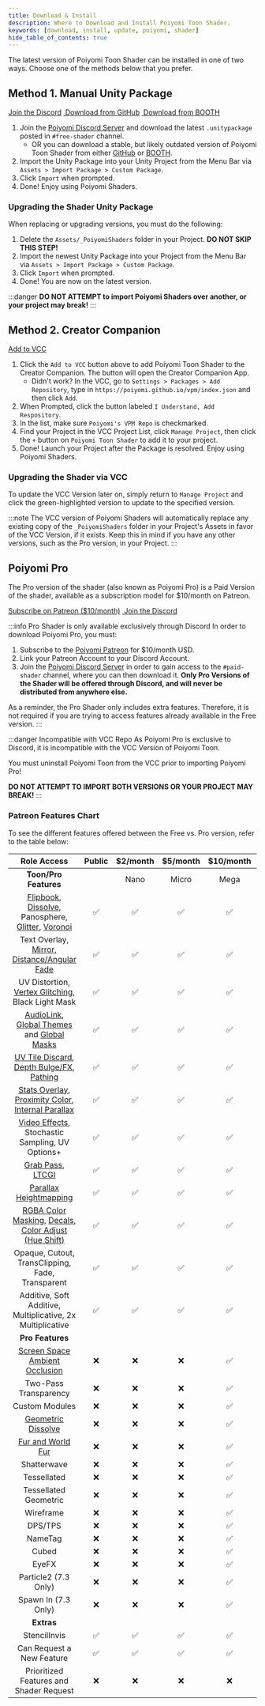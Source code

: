 ```yaml
---
title: Download & Install
description: Where to Download and Install Poiyomi Toon Shader.
keywords: [download, install, update, poiyomi, shader]
hide_table_of_contents: true
---
```


The latest version of Poiyomi Toon Shader can be installed in one of two ways. Choose one of the methods below that you prefer.

## Method 1. Manual Unity Package

<div style={{marginBottom: '20px'}}>

<a class="button button--primary" href="https://discord.gg/poiyomi" target="_blank"><FAIcon icon="fa-brands fa-discord"/> Join the Discord</a>&nbsp;<a class="button button--outline button--secondary" href="https://github.com/poiyomi/PoiyomiToonShader/releases/latest" target="_blank"><FAIcon icon="fa-solid fa-circle-down"/> Download from GitHub</a>&nbsp;<a class="button button--outline button--secondary" href="https://poiyomi.booth.pm/items/4841309" target="_blank"><FAIcon icon="fa-solid fa-circle-down"/> Download from BOOTH</a>

</div>

1. Join the [Poiyomi Discord Server](https://discord.gg/poiyomi) and download the latest `.unitypackage` posted in `#free-shader` channel.
    - OR you can download a stable, but likely outdated version of Poiyomi Toon Shader from either [GitHub](https://github.com/poiyomi/PoiyomiToonShader/releases/latest) or [BOOTH](https://poiyomi.booth.pm/items/4841309).
2. Import the Unity Package into your Unity Project from the Menu Bar via `Assets > Import Package > Custom Package`.
3. Click `Import` when prompted.
4. Done! Enjoy using Poiyomi Shaders.

### Upgrading the Shader Unity Package

When replacing or upgrading versions, you must do the following:
1. Delete the `Assets/_PoiyomiShaders` folder in your Project. **DO NOT SKIP THIS STEP!**
2. Import the newest Unity Package into your Project from the Menu Bar via `Assets > Import Package > Custom Package`.
3. Click `Import` when prompted.
4. Done! You are now on the latest version.

:::danger
**DO NOT ATTEMPT to import Poiyomi Shaders over another, or your project may break!**
:::

## Method 2. Creator Companion

<div style={{marginBottom: '20px'}}>

<a class="button button--primary" href="vcc://vpm/addRepo?url=https%3A%2F%2Fpoiyomi.github.io/vpm/index.json"><FAIcon icon="fa-solid fa-square-arrow-up-right"/> Add to VCC</a>

</div>

1. Click the `Add to VCC` button above to add Poiyomi Toon Shader to the Creator Companion. The button will open the Creator Companion App.
    - Didn't work? In the VCC, go to `Settings > Packages > Add Repository`, type in `https://poiyomi.github.io/vpm/index.json` and then click `Add`.
2. When Prompted, click the button labeled `I Understand, Add Respository`.
3. In the list, make sure `Poiyomi's VPM Repo` is checkmarked.
4. Find your Project in the VCC Project List, click `Manage Project`, then click the `+` button on `Poiyomi Toon Shader` to add it to your project.
5. Done! Launch your Project after the Package is resolved. Enjoy using Poiyomi Shaders.

### Upgrading the Shader via VCC

To update the VCC Version later on, simply return to `Manage Project` and click the green-highlighted version to update to the specified version.

:::note
The VCC version of Poiyomi Shaders will automatically replace any existing copy of the `_PoiyomiShaders` folder in your Project's Assets in favor of the VCC Version, if it exists. Keep this in mind if you have any other versions, such as the Pro version, in your Project.
:::

## Poiyomi Pro

The Pro version of the shader (also known as Poiyomi Pro) is a Paid Version of the shader, available as a subscription model for $10/month on Patreon.

<div style={{marginBottom: '20px'}}>

<a class="button button--warning" href="https://www.patreon.com/poiyomi" target="_blank"><FAIcon icon="fa-brands fa-patreon"/> Subscribe on Patreon ($10/month)</a>&nbsp;<a class="button button--secondary" href="https://discord.gg/poiyomi" target="_blank"><FAIcon icon="fa-brands fa-discord"/> Join the Discord</a>

</div>

:::info Pro Shader is only available exclusively through Discord
In order to download Poiyomi Pro, you must:
1. Subscribe to the [Poiyomi Patreon](https://www.patreon.com/poiyomi) for $10/month USD.
2. Link your Patreon Account to your Discord Account.
3. Join the [Poiyomi Discord Server](https://discord.gg/poiyomi) in order to gain access to the `#paid-shader` channel, where you can then download it. **Only Pro Versions of the Shader will be offered through Discord, and will never be distributed from anywhere else.**

As a reminder, the Pro Shader only includes extra features. Therefore, it is not required if you are trying to access features already available in the Free version.
:::

:::danger Incompatible with VCC Repo
As Poiyomi Pro is exclusive to Discord, it is incompatible with the VCC Version of Poiyomi Toon.

You must uninstall Poiyomi Toon from the VCC prior to importing Poiyomi Pro!

**DO NOT ATTEMPT TO IMPORT BOTH VERSIONS OR YOUR PROJECT MAY BREAK!**
:::

### Patreon Features Chart

To see the different features offered between the Free vs. Pro version, refer to the table below:

| Role Access | Public | $2/month | $5/month | $10/month | $20/month | $50/month |
| :---: | :---: | :---: | :---: | :---: | :---: | :---: |
| **Toon/Pro Features** | | Nano | Micro | Mega | Giga | Tera |
| [Flipbook](/docs/special-fx/flipbook.md), [Dissolve](/docs/special-fx/dissolve.md), Panosphere, [Glitter](/docs/special-fx/glitter.md), [Voronoi](/docs/special-fx/voronoi.md) | ✅ | ✅ | ✅ | ✅ | ✅ | ✅ |
| Text Overlay, [Mirror](/docs/special-fx/mirror.md), [Distance/Angular Fade](/docs/color-and-normals/alpha-options.md) | ✅ | ✅ | ✅ | ✅ | ✅ | ✅ |
| UV Distortion, [Vertex Glitching](/docs/color-and-normals/vertex-glitching.md), Black Light Mask | ✅ | ✅ | ✅ | ✅ | ✅ | ✅ |
| [AudioLink](/docs/audio-link/audio-link.md), [Global Themes](/docs/modifiers/global-themes.md) and [Global Masks](/docs/modifiers/global-masks.md) | ✅ | ✅ | ✅ | ✅ | ✅ | ✅ |
| [UV Tile Discard](/docs/special-fx/uv-tile-discard.md), [Depth Bulge/FX](/docs/special-fx/depth-bulge.md), [Pathing](/docs/special-fx/pathing.md) | ✅ | ✅ | ✅ | ✅ | ✅ | ✅ |
| [Stats Overlay](/docs/special-fx/stats-overlay.md), [Proximity Color](/docs/special-fx/proximity-color.md), [Internal Parallax](/docs/special-fx/internal-parallax.md) | ✅ | ✅ | ✅ | ✅ | ✅ | ✅ |
| [Video Effects](/docs/special-fx/video-effects.md), Stochastic Sampling, UV Options+ | ✅ | ✅ | ✅ | ✅ | ✅ | ✅ |
| [Grab Pass](/docs/extended-features/grabpass.md), [LTCGI](/docs/shading/ltcgi.md) | ✅ | ✅ | ✅ | ✅ | ✅ | ✅ |
| [Parallax Heightmapping](/docs/modifiers/uvs/parallax.md) | ✅ | ✅ | ✅ | ✅ | ✅ | ✅ |
| [RGBA Color Masking](/docs/color-and-normals/rgba-color-masking.md), [Decals](/docs/color-and-normals/decals.md), [Color Adjust (Hue Shift)](/docs/color-and-normals/color-adjust.md) | ✅ | ✅ | ✅ | ✅ | ✅ | ✅ |
| Opaque, Cutout, TransClipping, Fade, Transparent | ✅ | ✅ | ✅ | ✅ | ✅ | ✅ |
| Additive, Soft Additive, Multiplicative, 2x Multiplicative | ✅ | ✅ | ✅ | ✅ | ✅ | ✅ |
| **Pro Features** | | | | | | |
| [Screen Space Ambient Occlusion](/docs/shading/ssao.md) | ❌ | ❌ | ❌ | ✅ | ✅ | ✅ |
| Two-Pass Transparency | ❌ | ❌ | ❌ | ✅ | ✅ | ✅ |
| Custom Modules | ❌ | ❌ | ❌ | ✅ | ✅ | ✅ |
| [Geometric Dissolve](/docs/extended-features/geometric-dissolve.md) | ❌ | ❌ | ❌ | ✅ | ✅ | ✅ |
| [Fur and World Fur](/docs/extended-features/fur.md) | ❌ | ❌ | ❌ | ✅ | ✅ | ✅ |
| Shatterwave | ❌ | ❌ | ❌ | ✅ | ✅ | ✅ |
| Tessellated | ❌ | ❌ | ❌ | ✅ | ✅ | ✅ |
| Tessellated Geometric | ❌ | ❌ | ❌ | ✅ | ✅ | ✅ |
| Wireframe | ❌ | ❌ | ❌ | ✅ | ✅ | ✅ |
| DPS/TPS | ❌ | ❌ | ❌ | ✅ | ✅ | ✅ |
| NameTag | ❌ | ❌ | ❌ | ✅ | ✅ | ✅ |
| Cubed | ❌ | ❌ | ❌ | ✅ | ✅ | ✅ |
| EyeFX | ❌ | ❌ | ❌ | ✅ | ✅ | ✅ |
| Particle2 (7.3 Only) | ❌ | ❌ | ❌ | ✅ | ✅ | ✅ |
| Spawn In (7.3 Only) | ❌ | ❌ | ❌ | ✅ | ✅ | ✅ |
| **Extras** | | | | | | |
| StencilInvis | ✅ | ✅ | ✅ | ✅ | ✅ | ✅ |
| Can Request a New Feature | ✅ | ✅ | ✅ | ✅ | ✅ | ✅ |
| Prioritized Features and Shader Request | ❌ | ❌ | ❌ | ❌ | ✅ | ✅ |
